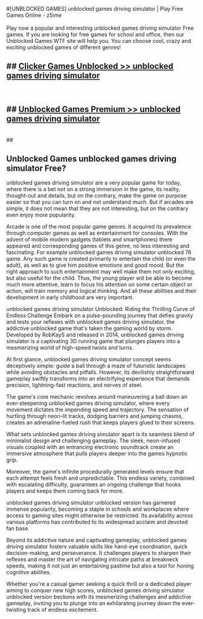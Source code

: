 #[UNBLOCKED GAMES] unblocked games driving simulator | Play Free Games Online - z5ime <br>
<br>
Play now a popular and interesting unblocked games driving simulator Free games. If you are looking for free games for school and office, then our Unblocked Games WTF site will help you. You can choose cool, crazy and exciting unblocked games of different genres!


## ##  [Clicker Games Unblocked >> unblocked games driving simulator](http://freeplayer.one?title=unblocked_games_driving_simulator&ref=22)
  <br>

##  ## [Unblocked Games Premium >> unblocked games driving simulator](http://freeplayer.one?title=unblocked_games_driving_simulator&ref=22)
  <br>
  ##



## Unblocked Games unblocked games driving simulator Free?

unblocked games driving simulator are a very popular game for today, where there is a bet not on a strong immersion in the game, its reality, thought-out and details, but on the contrary, make the game on purpose easier so that you can turn on and not understand much. But if arcades are simple, it does not mean that they are not interesting, but on the contrary even enjoy more popularity.

Arcade is one of the most popular game genres. It acquired its prevalence through computer games as well as entertainment for consoles. With the advent of mobile modern gadgets (tablets and smartphones) there appeared and corresponding games of this genre, no less interesting and fascinating. For example unblocked games driving simulator unblocked 76 game. Any such game is created primarily to entertain the child (or even the adult), as well as to give him positive emotions and good mood. But the right approach to such entertainment may well make them not only exciting, but also useful for the child. Thus, the young player will be able to become much more attentive, learn to focus his attention on some certain object or action, will train memory and logical thinking. And all these abilities and their development in early childhood are very important.

unblocked games driving simulator Unblocked: Riding the Thrilling Curve of Endless Challenge
Embark on a pulse-pounding journey that defies gravity and tests your reflexes with unblocked games driving simulator, the addictive unblocked game that's taken the gaming world by storm. Developed by RobKayS and released in 2014, unblocked games driving simulator is a captivating 3D running game that plunges players into a mesmerizing world of high-speed twists and turns.

At first glance, unblocked games driving simulator concept seems deceptively simple: guide a ball through a maze of futuristic landscapes while avoiding obstacles and pitfalls. However, its devilishly straightforward gameplay swiftly transforms into an electrifying experience that demands precision, lightning-fast reactions, and nerves of steel.

The game's core mechanic revolves around maneuvering a ball down an ever-steepening unblocked games driving simulator, where every movement dictates the impending speed and trajectory. The sensation of hurtling through neon-lit tracks, dodging barriers and jumping chasms, creates an adrenaline-fueled rush that keeps players glued to their screens.

What sets unblocked games driving simulator apart is its seamless blend of minimalist design and challenging gameplay. The sleek, neon-infused visuals coupled with an entrancing electronic soundtrack create an immersive atmosphere that pulls players deeper into the games hypnotic grip.

Moreover, the game's infinite procedurally generated levels ensure that each attempt feels fresh and unpredictable. This endless variety, combined with escalating difficulty, guarantees an ongoing challenge that hooks players and keeps them coming back for more.

unblocked games driving simulator unblocked version has garnered immense popularity, becoming a staple in schools and workplaces where access to gaming sites might otherwise be restricted. Its availability across various platforms has contributed to its widespread acclaim and devoted fan base.

Beyond its addictive nature and captivating gameplay, unblocked games driving simulator fosters valuable skills like hand-eye coordination, quick decision-making, and perseverance. It challenges players to sharpen their reflexes and master the art of navigating intricate paths at breakneck speeds, making it not just an entertaining pastime but also a tool for honing cognitive abilities.

Whether you're a casual gamer seeking a quick thrill or a dedicated player aiming to conquer new high scores, unblocked games driving simulator unblocked version beckons with its mesmerizing challenges and addictive gameplay, inviting you to plunge into an exhilarating journey down the ever-twisting track of endless excitement.